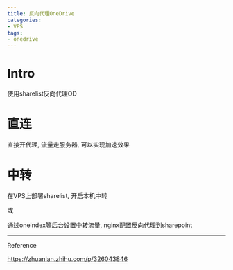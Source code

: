 ```yaml
---
title: 反向代理OneDrive
categories:
- VPS
tags:
- onedrive
---
```


# Intro

使用sharelist反向代理OD

<!--more-->

# 直连

直接开代理, 流量走服务器, 可以实现加速效果

# 中转

在VPS上部署sharelist, 开启本机中转

或

通过oneindex等后台设置中转流量, nginx配置反向代理到sharepoint







---

Reference

https://zhuanlan.zhihu.com/p/326043846

